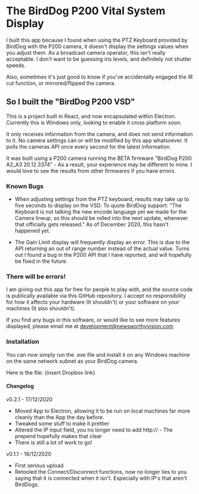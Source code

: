 # The BirdDog P200 Vital System Display

I built this app because I found when using the PTZ Keyboard provided by BirdDog with the P200 camera, it doesn't display the settings values when you adjust them. As a broadcast camera operator, this isn't really acceptable. I don't want to be guessing iris levels, and definitely not shutter speeds.

Also, sometimes it's just good to know if you've accidentally engaged the IR cut function, or mirrored/flipped the camera.

## So I built the "BirdDog P200 VSD"

This is a project built in React, and now encapsulated within Electron. Currently this is Windows only, looking to enable it cross platform soon.

It only receives information from the camera, and does not send information to it. No camera settings can or will be modified by this app whatsoever. It polls the cameras API once every second for the latest information.

It was built using a P200 camera running the BETA firmware "BirdDog P200 A2_A3 20.12.3374" - As a result, your experience may be different to mine. I would love to see the results from other firmwares if you have errors.

### Known Bugs

- When adjusting settings from the PTZ keyboard, results may take up to five seconds to display on the VSD. To quote BirdDog support: "The Keyboard is not talking the new encode language yet we made for the Camera lineup, so this should be rolled into the next update, whenever that officially gets released." As of December 2020, this hasn't happened yet.

- The Gain Limit display will frequently display an error. This is due to the API returning an out of range number instead of the actual value. Turns out I found a bug in the P200 API that I have reported, and will hopefully be fixed in the future.

### There will be errors!

I am giving out this app for free for people to play with, and the source code is publically available via this GitHub repository. I accept no responsibility for how it affects your hardware (It shouldn't) or your software on your machines (It also shouldn't).

If you find any bugs in this software, or would like to see more features displayed, please email me at development@newsworthyvision.com

### Installation

You can now simply run the .exe file and install it on any Windows machine on the same network subnet as your BirdDog camera. 

Here is the file: {insert Dropbox link}

#### Changelog

v0.2.1 - 17/12/2020
- Moved App to Electron, allowing it to be run on local machines far more cleanly than the App the day before.
- Tweaked some stuff to make it prettier
- Altered the IP input field, you no longer need to add http:// - The prepend hopefully makes that clear
- There is still a lot of work to go!

v0.1.1 - 16/12/2020
- First serious upload
- Retooled the Connect/Disconnect functions, now no longer lies to you saying that it is connected when it isn't. Especially with IP's that aren't BirdDogs.
